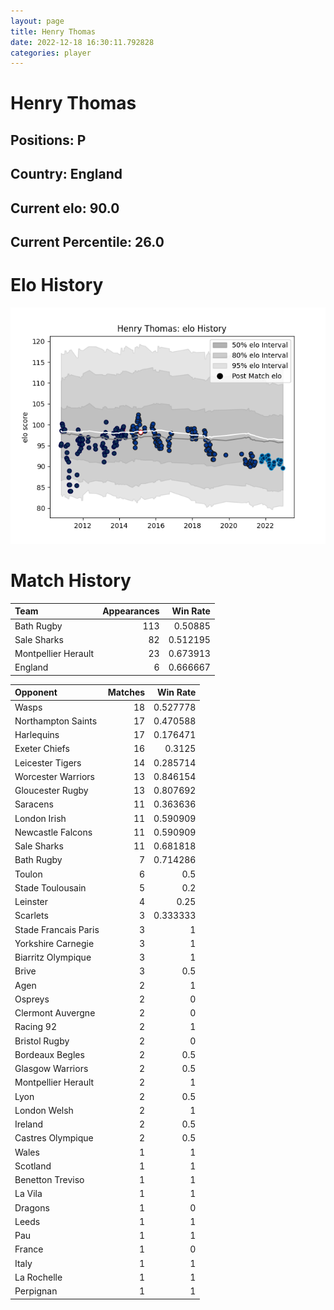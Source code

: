 ```yaml
---  
layout: page  
title: Henry Thomas  
date: 2022-12-18 16:30:11.792828  
categories: player  
---
```

# Henry Thomas

## Positions: P

## Country: England

## Current elo: 90.0

## Current Percentile: 26.0

# Elo History


![elo history](history_HenryThomas.png)
# Match History


| Team                |   Appearances |   Win Rate |
|:--------------------|--------------:|-----------:|
| Bath Rugby          |           113 |   0.50885  |
| Sale Sharks         |            82 |   0.512195 |
| Montpellier Herault |            23 |   0.673913 |
| England             |             6 |   0.666667 |

| Opponent             |   Matches |   Win Rate |
|:---------------------|----------:|-----------:|
| Wasps                |        18 |   0.527778 |
| Northampton Saints   |        17 |   0.470588 |
| Harlequins           |        17 |   0.176471 |
| Exeter Chiefs        |        16 |   0.3125   |
| Leicester Tigers     |        14 |   0.285714 |
| Worcester Warriors   |        13 |   0.846154 |
| Gloucester Rugby     |        13 |   0.807692 |
| Saracens             |        11 |   0.363636 |
| London Irish         |        11 |   0.590909 |
| Newcastle Falcons    |        11 |   0.590909 |
| Sale Sharks          |        11 |   0.681818 |
| Bath Rugby           |         7 |   0.714286 |
| Toulon               |         6 |   0.5      |
| Stade Toulousain     |         5 |   0.2      |
| Leinster             |         4 |   0.25     |
| Scarlets             |         3 |   0.333333 |
| Stade Francais Paris |         3 |   1        |
| Yorkshire Carnegie   |         3 |   1        |
| Biarritz Olympique   |         3 |   1        |
| Brive                |         3 |   0.5      |
| Agen                 |         2 |   1        |
| Ospreys              |         2 |   0        |
| Clermont Auvergne    |         2 |   0        |
| Racing 92            |         2 |   1        |
| Bristol Rugby        |         2 |   0        |
| Bordeaux Begles      |         2 |   0.5      |
| Glasgow Warriors     |         2 |   0.5      |
| Montpellier Herault  |         2 |   1        |
| Lyon                 |         2 |   0.5      |
| London Welsh         |         2 |   1        |
| Ireland              |         2 |   0.5      |
| Castres Olympique    |         2 |   0.5      |
| Wales                |         1 |   1        |
| Scotland             |         1 |   1        |
| Benetton Treviso     |         1 |   1        |
| La Vila              |         1 |   1        |
| Dragons              |         1 |   0        |
| Leeds                |         1 |   1        |
| Pau                  |         1 |   1        |
| France               |         1 |   0        |
| Italy                |         1 |   1        |
| La Rochelle          |         1 |   1        |
| Perpignan            |         1 |   1        |